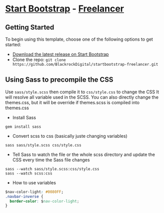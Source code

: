 # [Start Bootstrap](http://startbootstrap.com/) - [Freelancer](http://startbootstrap.com/template-overviews/freelancer/)

## Getting Started

To begin using this template, choose one of the following options to get started:
* [Download the latest release on Start Bootstrap](http://startbootstrap.com/template-overviews/freelancer/)
* Clone the repo: `git clone https://github.com/BlackrockDigital/startbootstrap-freelancer.git`





## Using Sass to precompile the CSS

Use `sass/style.scss` then compile it to `css/style.css` to change the CSS
It will resolve all variable used in the SCSS. You can also directly change the themes.css, but it will be override if themes.scss is compiled into themes.css


* Install Sass
```
gem install sass
```

* Convert scss to css (basically juste changing variables)
```shell
sass sass/style.scss css/style.css
```

* Tell Sass to watch the file or the whole scss directory and update the CSS every time the Sass file changes
```
sass --watch sass/style.scss:css/style.css
sass --watch scss:css
```

* How to use variables
```css
$nav-color-light: #0080FF;
.navbar-inverse {
  border-color: $nav-color-light;
}
```
